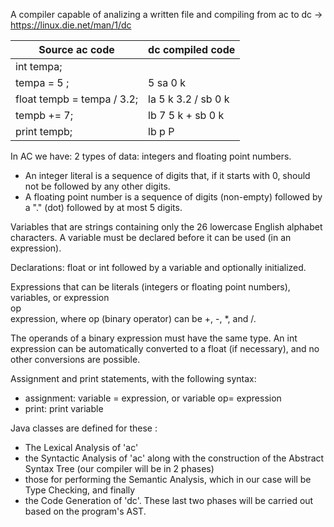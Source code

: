 A compiler capable of analizing a written file and compiling from ac to dc -> https://linux.die.net/man/1/dc

Source ac code              | dc compiled code
--------------------------- | ---------------
int tempa;                  |
tempa = 5 ;                 | 5 sa 0 k
float tempb = tempa / 3.2;  | la 5 k 3.2 / sb 0 k
tempb += 7;                 | lb 7 5 k + sb 0 k
print tempb;                | lb p P


In AC we have:
2 types of data: integers and floating point numbers. 
- An integer literal is a sequence of digits that, if it starts with 0, should not be followed by any other digits.
- A floating point number is a sequence of digits (non-empty) followed by a "." (dot) followed by at most 5 digits.

Variables that are strings containing only the 26 lowercase English alphabet characters.
A variable must be declared before it can be used (in an expression).

Declarations: float or int followed by a variable and optionally initialized.

Expressions that can be literals (integers or floating point numbers), variables, or expression <br>op</br> expression, where op (binary operator) can be +, -, *, and /.

The operands of a binary expression must have the same type.
An int expression can be automatically converted to a float (if necessary), and no other conversions are possible.

Assignment and print statements, with the following syntax:
- assignment: variable = expression, or variable op= expression
- print: print variable

Java classes are defined for these :
- The Lexical Analysis of 'ac'
- the Syntactic Analysis of 'ac' along with the construction of the Abstract Syntax Tree (our compiler will be in 2 phases)
- those for performing the Semantic Analysis, which in our case will be Type Checking, and finally
- the Code Generation of 'dc'. These last two phases will be carried out based on the program's AST.
